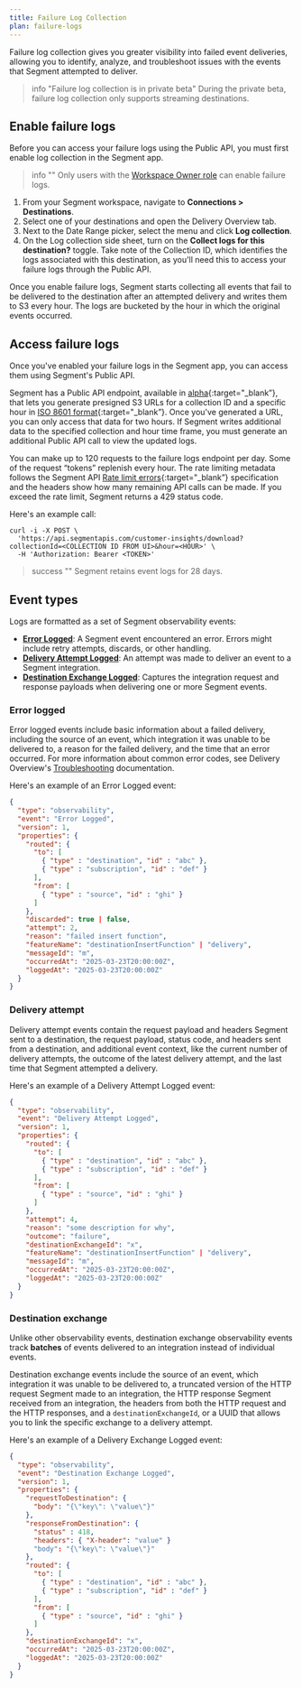 ```yaml
---
title: Failure Log Collection
plan: failure-logs
---
```


Failure log collection gives you greater visibility into failed event deliveries, allowing you to identify, analyze, and troubleshoot issues with the events that Segment attempted to deliver.

> info "Failure log collection is in private beta"
> During the private beta, failure log collection only supports streaming destinations.

## Enable failure logs

Before you can access your failure logs using the Public API, you must first enable log collection in the Segment app.

> info ""
> Only users with the [Workspace Owner role](/docs/segment-app/iam/roles/) can enable failure logs. 

1. From your Segment workspace, navigate to **Connections > Destinations**.
2. Select one of your destinations and open the Delivery Overview tab.
3. Next to the Date Range picker, select the menu and click **Log collection**.
4. On the Log collection side sheet, turn on the **Collect logs for this destination?** toggle. Take note of the Collection ID, which identifies the logs associated with this destination, as you'll need this to access your failure logs through the Public API. 

Once you enable failure logs, Segment starts collecting all events that fail to be delivered to the destination after an attempted delivery and writes them to S3 every hour. The logs are bucketed by the hour in which the original events occurred.


## Access failure logs

Once you've enabled your failure logs in the Segment app, you can access them using Segment's Public API. 

Segment has a Public API endpoint, available in [alpha](https://docs.segmentapis.com/tag/Versioning/){:target="_blank”}, that lets you generate presigned S3 URLs for a collection ID and a specific hour in [ISO 8601 format](https://www.iso.org/iso-8601-date-and-time-format.html){:target="_blank”}. Once you've generated a URL, you can only access that data for two hours. If Segment writes additional data to the specified collection and hour time frame, you must generate an additional Public API call to view the updated logs. 

You can make up to 120 requests to the failure logs endpoint per day. Some of the request “tokens” replenish every hour. The rate limiting metadata follows the Segment API [Rate limit errors](https://docs.segmentapis.com/tag/Rate-Limits/#section/Rate-limit-errors){:target="_blank”} specification and the headers show how many remaining API calls can be made. If you exceed the rate limit, Segment returns a 429 status code.

Here's an example call: 


```curl
curl -i -X POST \
  'https://api.segmentapis.com/customer-insights/download?collectionId=<COLLECTION ID FROM UI>&hour=<HOUR>' \
  -H 'Authorization: Bearer <TOKEN>'
```

> success ""
> Segment retains event logs for 28 days.

## Event types

Logs are formatted as a set of Segment observability events:
- **[Error Logged](#error-logged)**: A Segment event encountered an error. Errors might include retry attempts, discards, or other handling.
- **[Delivery Attempt Logged](#delivery-attempt)**: An attempt was made to deliver an event to a Segment integration.
- **[Destination Exchange Logged](#destination-exchange)**: Captures the integration request and response payloads when delivering one or more Segment events.

### Error logged

Error logged events include basic information about a failed delivery, including the source of an event, which integration it was unable to be delivered to, a reason for the failed delivery, and the time that an error occurred. For more information about common error codes, see Delivery Overview's [Troubleshooting](/docs/connections/delivery-overview/#troubleshooting) documentation. 

Here's an example of an Error Logged event: 

```json
{
  "type": "observability",
  "event": "Error Logged",
  "version": 1,
  "properties": {
    "routed": {
      "to": [
        { "type" : "destination", "id" : "abc" },
        { "type" : "subscription", "id" : "def" }
      ],
      "from": [
        { "type" : "source", "id" : "ghi" }
      ]
    },
    "discarded": true | false,
    "attempt": 2,
    "reason": "failed insert function",
    "featureName": "destinationInsertFunction" | "delivery",
    "messageId": "m",
    "occurredAt": "2025-03-23T20:00:00Z",
    "loggedAt": "2025-03-23T20:00:00Z"
  }
}
```

### Delivery attempt

Delivery attempt events contain the request payload and headers Segment sent to a destination, the request payload, status code, and headers sent from a destination, and additional event context, like the current number of delivery attempts, the outcome of the latest delivery attempt, and the last time that Segment attempted a delivery. 

Here's an example of a Delivery Attempt Logged event: 

```json
{
  "type": "observability",
  "event": "Delivery Attempt Logged",
  "version": 1,
  "properties": {
    "routed": {
      "to": [
        { "type" : "destination", "id" : "abc" },
        { "type" : "subscription", "id" : "def" }
      ],
      "from": [
        { "type" : "source", "id" : "ghi" }
      ]
    },
    "attempt": 4,
    "reason": "some description for why",
    "outcome": "failure",
    "destinationExchangeId": "x",
    "featureName": "destinationInsertFunction" | "delivery",
    "messageId": "m",
    "occurredAt": "2025-03-23T20:00:00Z",
    "loggedAt": "2025-03-23T20:00:00Z"
  }
}
```

### Destination exchange
Unlike other observability events, destination exchange observability events track **batches** of events delivered to an integration instead of individual events.  

Destination exchange events include the source of an event, which integration it was unable to be delivered to, a truncated version of the HTTP request Segment made to an integration, the HTTP response Segment received from an integration, the headers from both the HTTP request and the HTTP responses, and a `destinationExchangeId`, or a UUID that allows you to link the specific exchange to a delivery attempt.

Here's an example of a Delivery Exchange Logged event: 

```json
{
  "type": "observability",
  "event": "Destination Exchange Logged",
  "version": 1,
  "properties": {
    "requestToDestination": {
      "body": "{\"key\": \"value\"}"
    },
    "responseFromDestination": {
      "status" : 418,
      "headers": { "X-header": "value" }
      "body": "{\"key\": \"value\"}"
    },
    "routed": {
      "to": [
        { "type" : "destination", "id" : "abc" },
        { "type" : "subscription", "id" : "def" }
      ],
      "from": [
        { "type" : "source", "id" : "ghi" }
      ]
    },
    "destinationExchangeId": "x",        
    "occurredAt": "2025-03-23T20:00:00Z",
    "loggedAt": "2025-03-23T20:00:00Z"
  }
}
```




